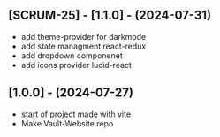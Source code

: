 ## [SCRUM-25] - [1.1.0] - (2024-07-31)
- add theme-provider for darkmode
- add state managment react-redux
- add dropdown componenet
- add icons provider lucid-react

## [1.0.0] - (2024-07-27)
- start of project made with vite
- Make Vault-Website repo
